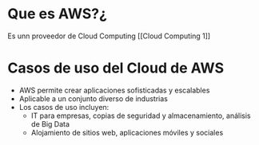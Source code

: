 
# Que es AWS?¿

Es unn proveedor de Cloud Computing [[Cloud Computing 1]]



# Casos de uso del Cloud de AWS

- AWS permite crear aplicaciones sofisticadas y escalables
- Aplicable a un conjunto diverso de industrias
- Los casos de uso incluyen:
  - IT para empresas, copias de seguridad y almacenamiento, análisis de Big Data
  - Alojamiento de sitios web, aplicaciones móviles y sociales
